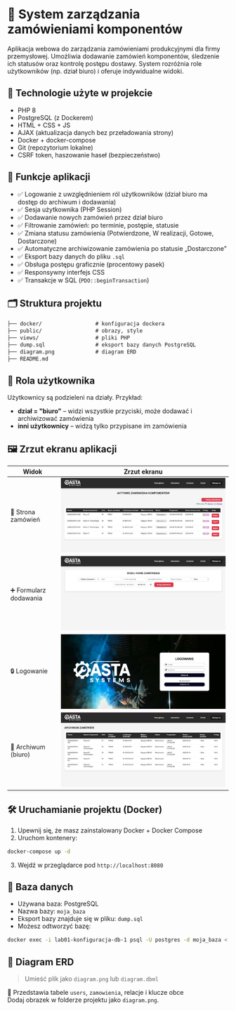 # 🧾 System zarządzania zamówieniami komponentów

Aplikacja webowa do zarządzania zamówieniami produkcyjnymi dla firmy przemysłowej. Umożliwia dodawanie zamówień komponentów, śledzenie ich statusów oraz kontrolę postępu dostawy. System rozróżnia role użytkowników (np. dział biuro) i oferuje indywidualne widoki.

## 🔧 Technologie użyte w projekcie

- PHP 8
- PostgreSQL (z Dockerem)
- HTML + CSS + JS
- AJAX (aktualizacja danych bez przeładowania strony)
- Docker + docker-compose
- Git (repozytorium lokalne)
- CSRF token, haszowanie haseł (bezpieczeństwo)

## 🧩 Funkcje aplikacji

- ✅ Logowanie z uwzględnieniem ról użytkowników (dział biuro ma dostęp do archiwum i dodawania)
- ✅ Sesja użytkownika (PHP Session)
- ✅ Dodawanie nowych zamówień przez dział biuro
- ✅ Filtrowanie zamówień: po terminie, postępie, statusie
- ✅ Zmiana statusu zamówienia (Potwierdzone, W realizacji, Gotowe, Dostarczone)
- ✅ Automatyczne archiwizowanie zamówienia po statusie „Dostarczone”
- ✅ Eksport bazy danych do pliku `.sql`
- ✅ Obsługa postępu graficznie (procentowy pasek)
- ✅ Responsywny interfejs CSS
- ✅ Transakcje w SQL (`PDO::beginTransaction`)

## 🗂️ Struktura projektu

```
├── docker/                 # konfiguracja dockera
├── public/                 # obrazy, style
├── views/                  # pliki PHP
├── dump.sql                # eksport bazy danych PostgreSQL
├── diagram.png             # diagram ERD
├── README.md
```

## 🧠 Rola użytkownika

Użytkownicy są podzieleni na działy. Przykład:

- **dział = "biuro"** – widzi wszystkie przyciski, może dodawać i archiwizować zamówienia
- **inni użytkownicy** – widzą tylko przypisane im zamówienia


## 🖼️ Zrzut ekranu aplikacji

| Widok               | Zrzut ekranu                         |
|---------------------|--------------------------------------|
| 📝 Strona zamówień   | ![](/public/screenshots/orders.png)          |
| ➕ Formularz dodawania | ![](/public/screenshots/add_order.png)       |
| 🔒 Logowanie         | ![](/public/screenshots/login.png)           |
| 📁 Archiwum (biuro)  | ![](/public/screenshots/archive.png)         |

## 🛠️ Uruchamianie projektu (Docker)

1. Upewnij się, że masz zainstalowany Docker + Docker Compose
2. Uruchom kontenery:
```bash
docker-compose up -d
```
3. Wejdź w przeglądarce pod `http://localhost:8080`

## 💾 Baza danych

- Używana baza: PostgreSQL
- Nazwa bazy: `moja_baza`
- Eksport bazy znajduje się w pliku: `dump.sql`
- Możesz odtworzyć bazę:

```bash
docker exec -i lab01-konfiguracja-db-1 psql -U postgres -d moja_baza < dump.sql
```

## 🧱 Diagram ERD

> Umieść plik jako `diagram.png` lub `diagram.dbml`

📎 Przedstawia tabele `users`, `zamowienia`, relacje i klucze obce  
Dodaj obrazek w folderze projektu jako `diagram.png`.

